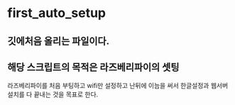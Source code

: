 # first_auto_setup

## 깃에처음 올리는 파일이다.
## 해당 스크립트의 목적은 라즈베리파이의 셋팅
라즈베리파이를 처음 부팅하고 wifi만 설정하고 난뒤에
이늠을 써서 한글설정과 웹서버 설치를 다 끝내는 것을 목표로 한다.

